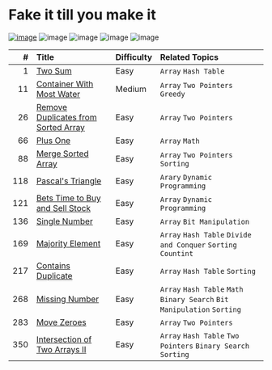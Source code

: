 # Fake it till you make it

[![image](https://img.shields.io/badge/It's%20Me%2C-Jian-blue)](https://leetcode.com/jianliu0616/)
![image](https://img.shields.io/badge/Solved-46%2F2328-orange)
![image](https://img.shields.io/badge/Easy-41-green)
![image](https://img.shields.io/badge/Medium-5-yellow)
![image](https://img.shields.io/badge/Hard-1-red)

| #    | Title | Difficulty | Related Topics |
| ---: | :---- |:---------- | :------------- |
|    1 | [Two Sum](./q00001/README.md) | Easy | `Array` `Hash Table` |
|   11 | [Container With Most Water](./q00011/README.md) | Medium | `Array` `Two Pointers` `Greedy` |
|   26 | [Remove Duplicates from Sorted Array](./q00026/README.md) | Easy | `Array` `Two Pointers` |
|   66 | [Plus One](./q00066/README.md) | Easy | `Array` `Math` |
|   88 | [Merge Sorted Array](./q00088/README.md) | Easy | `Array` `Two Pointers` `Sorting` |
|  118 | [Pascal's Triangle](./q00118/README.md) | Easy | `Arary` `Dynamic Programming` |
|  121 | [Bets Time to Buy and Sell Stock](./q00121/README.md) | Easy | `Array` `Dynamic Programming` |
|  136 | [Single Number](./q00136/README.md) | Easy | `Array` `Bit Manipulation` |
|  169 | [Majority Element](./q00169/README.md) | Easy | `Array` `Hash Table` `Divide and Conquer` `Sorting` `Countint` |
|  217 | [Contains Duplicate](./q00217/README.md) | Easy | `Array` `Hash Table` `Sorting` |
|  268 | [Missing Number](./q00268/README.md) | Easy | `Array` `Hash Table` `Math` `Binary Search` `Bit Manipulation` `Sorting` |
|  283 | [Move Zeroes](./q00283/README.md) | Easy | `Array` `Two Pointers` |
|  350 | [Intersection of Two Arrays II](./q00350/README.md) | Easy | `Array` `Hash Table` `Two Pointers` `Binary Search` `Sorting` |
